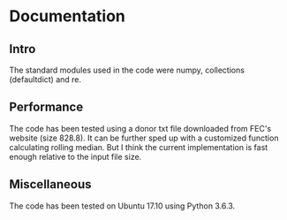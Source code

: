 # Documentation #


## Intro ##

The standard modules used in the code were numpy, collections (defaultdict) and re.

## Performance ##

The code has been tested using a donor txt file downloaded from FEC's website (size 828.8). It can be further sped up with a customized function calculating rolling median. But I think the current implementation is fast enough relative to the input file size.

## Miscellaneous ##

The code has been tested on Ubuntu 17.10 using Python 3.6.3.
